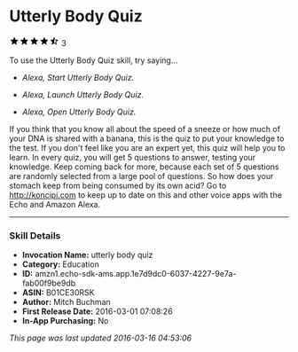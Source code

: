 # Utterly Body Quiz
![4.5 stars](../../../images/ic_star_black_18dp_1x.png)![4.5 stars](../../../images/ic_star_black_18dp_1x.png)![4.5 stars](../../../images/ic_star_black_18dp_1x.png)![4.5 stars](../../../images/ic_star_black_18dp_1x.png)![4.5 stars](../../../images/ic_star_half_black_18dp_1x.png) 3

To use the Utterly Body Quiz skill, try saying...

* *Alexa, Start Utterly Body Quiz.*

* *Alexa, Launch Utterly Body Quiz.*

* *Alexa, Open Utterly Body Quiz.*

If you think that you know all about the speed of a sneeze or how much of your DNA is shared with a banana, this is the quiz to put your knowledge to the test. If you don't feel like you are an expert yet, this quiz will help you to learn.
In every quiz, you will get 5 questions to answer, testing your knowledge. Keep coming back for more, because each set of 5 questions are randomly selected from a large pool of questions.
So how does your stomach keep from being consumed by its own acid?
Go to http://koncipi.com to keep up to date on this and other voice apps with the Echo and Amazon Alexa.

***

### Skill Details

* **Invocation Name:** utterly body quiz
* **Category:** Education
* **ID:** amzn1.echo-sdk-ams.app.1e7d9dc0-6037-4227-9e7a-fab00f9be9db
* **ASIN:** B01CE30RSK
* **Author:** Mitch Buchman
* **First Release Date:** 2016-03-01 07:08:26
* **In-App Purchasing:** No

*This page was last updated 2016-03-16 04:53:06*
